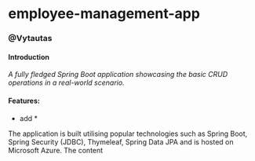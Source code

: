 # employee-management-app
### @Vytautas
#### Introduction
_A fully fledged Spring
Boot application showcasing the basic CRUD operations in a real-world
scenario._

#### Features: <br>
* add *


The application is built utilising popular technologies such as Spring
Boot, Spring Security (JDBC), Thymeleaf, Spring Data JPA and is hosted
on Microsoft Azure.
The content
